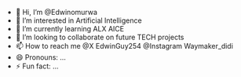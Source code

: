 - 👋 Hi, I’m @Edwinomurwa
- 👀 I’m interested in Artificial Intelligence
- 🌱 I’m currently learning ALX AICE
- 💞️ I’m looking to collaborate on future TECH projects
- 📫 How to reach me @X EdwinGuy254  @Instagram Waymaker_didi
- 😄 Pronouns: ...
- ⚡ Fun fact: ...

<!---
Edwinomurwa/Edwinomurwa is a ✨ special ✨ repository because its `README.md` (this file) appears on your GitHub profile.
You can click the Preview link to take a look at your changes.
--->

